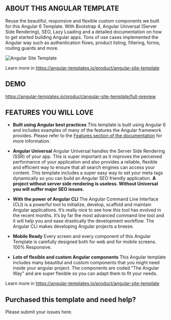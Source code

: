 ## ABOUT THIS ANGULAR TEMPLATE
Reuse the beautiful, responsive and flexible custom components we built for this Angular 6 Template. With Bootstrap 4, Angular Universal (Server Side Rendering), SEO, Lazy Loading and a detailed documentation on how to get started building Angular apps. Tons of use cases implemented the Angular way such as authentication flows, product listing, filtering, forms, routing guards and more.

![Angular Site Template](https://s3-us-west-2.amazonaws.com/angular-templates/angular-site-template/angular-site-template-cover.png "Angular Site Template")

Learn more in https://angular-templates.io/product/angular-site-template

## DEMO
https://angular-templates.io/product/angular-site-template/full-preview

## FEATURES YOU WILL LOVE

- **Built using Angular best practices**
This template is built using Angular 6 and includes examples of many of the features the Angular framework provides. Please refer to the [Features section of the documentation](https://site-template-doc.angular-templates.io/features) for more information.

- **Angular Universal**
Angular Universal handles the Server Side Rendering (SSR) of your app. This is super important as it improves the perceived performance of your application and also provides a reliable, flexible and efficient way to ensure that all search engines can access your content. This template includes a super easy way to set your meta tags dynamically so you can build an Angular SEO friendly application. **A project without server side rendering is useless. Without Universal you will suffer major SEO issues.**

- **With the power of Angular CLI**
The Angular Command Line Interface (CLI) is a powerful tool to initialize, develop, scaffold and maintain Angular applications. It’s really nice to see how this tool has evolved in the recent months. It’s by far the most advanced command line tool and it will help you and ease drastically the development workflow. The Angular CLI makes developing Angular projects a breeze.

- **Mobile Ready**
Every screen and every component of this Angular Template is carefully designed both for web and for mobile screens. 100% Responsive.

- **Lots of flexible and custom Angular components**
This Angular template includes many beautitul and custom components that you might need inside your angular project. The components are coded "The Angular Way" and are super flexible so you can adapt them to fit your needs.

Learn more in https://angular-templates.io/product/angular-site-template

## Purchased this template and need help?
Please submit your issues here.
